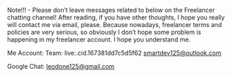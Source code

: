 Note!!! - Please don’t leave messages related to below on the Freelancer chatting channel!
After reading, if you have other thoughts, I hope you really will contact me via email, please.
Because nowadays, freelancer terms and policies are very serious, so obviously I don’t hope some problem is happening in my freelancer account. 
I hope you understand me.

Me Account:
Team: live:.cid.167381dd7c5d5f62    smartdev125@outlook.com

Google Chat: leodone125@gmail.com
